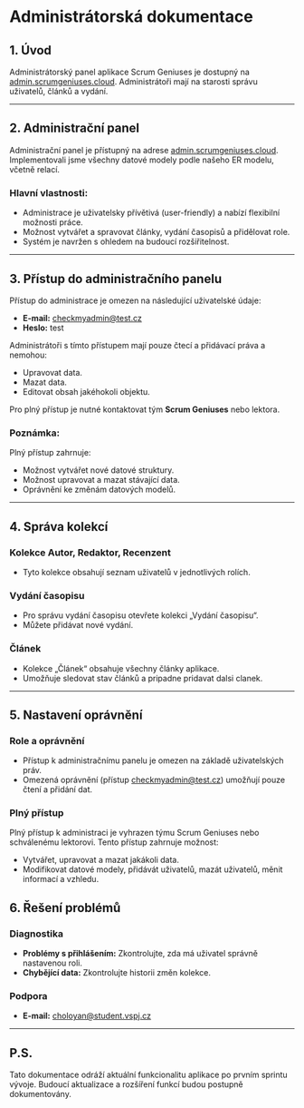 # Administrátorská dokumentace

## 1. Úvod

Administrátorský panel aplikace Scrum Geniuses je dostupný na [admin.scrumgeniuses.cloud](https://admin.scrumgeniuses.cloud). Administrátoři mají na starosti správu uživatelů, článků a vydání.

---

## 2. Administrační panel

Administrační panel je přístupný na adrese [admin.scrumgeniuses.cloud](https://admin.scrumgeniuses.cloud).  
Implementovali jsme všechny datové modely podle našeho ER modelu, včetně relací.

### Hlavní vlastnosti:

- Administrace je uživatelsky přívětivá (user-friendly) a nabízí flexibilní možnosti práce.
- Možnost vytvářet a spravovat články, vydání časopisů a přidělovat role.
- Systém je navržen s ohledem na budoucí rozšiřitelnost.

---

## 3. Přístup do administračního panelu

Přístup do administrace je omezen na následující uživatelské údaje:

- **E-mail:** checkmyadmin@test.cz
- **Heslo:** test

Administrátoři s tímto přístupem mají pouze čtecí a přidávací práva a nemohou:

- Upravovat data.
- Mazat data.
- Editovat obsah jakéhokoli objektu.

Pro plný přístup je nutné kontaktovat tým **Scrum Geniuses** nebo lektora.

### Poznámka:

Plný přístup zahrnuje:

- Možnost vytvářet nové datové struktury.
- Možnost upravovat a mazat stávající data.
- Oprávnění ke změnám datových modelů.

---

## 4. Správa kolekcí

### Kolekce Autor, Redaktor, Recenzent

- Tyto kolekce obsahují seznam uživatelů v jednotlivých rolích.

### Vydání časopisu

- Pro správu vydání časopisu otevřete kolekci „Vydání časopisu“.
- Můžete přidávat nové vydání.

### Článek

- Kolekce „Článek“ obsahuje všechny články aplikace.
- Umožňuje sledovat stav článků a pripadne pridavat dalsi clanek.

---

## 5. Nastavení oprávnění

### Role a oprávnění

- Přístup k administračnímu panelu je omezen na základě uživatelských práv.
- Omezená oprávnění (přístup checkmyadmin@test.cz) umožňují pouze čtení a přidání dat.

### Plný přístup

Plný přístup k administraci je vyhrazen týmu Scrum Geniuses nebo schválenému lektorovi. Tento přístup zahrnuje možnost:

- Vytvářet, upravovat a mazat jakákoli data.
- Modifikovat datové modely, přidávát uživatelů, mazát uživatelů, měnit informací a vzhledu.

## 6. Řešení problémů

### Diagnostika

- **Problémy s přihlášením:** Zkontrolujte, zda má uživatel správně nastavenou roli.
- **Chybějící data:** Zkontrolujte historii změn kolekce.

### Podpora

- **E-mail:** choloyan@student.vspj.cz

---

## P.S.

Tato dokumentace odráží aktuální funkcionalitu aplikace po prvním sprintu vývoje. Budoucí aktualizace a rozšíření funkcí budou postupně dokumentovány.
